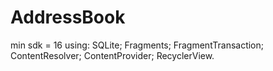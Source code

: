# AddressBook
min sdk = 16
using:
  SQLite; 
	Fragments;
	FragmentTransaction;
	ContentResolver;
	ContentProvider;
	RecyclerView.
